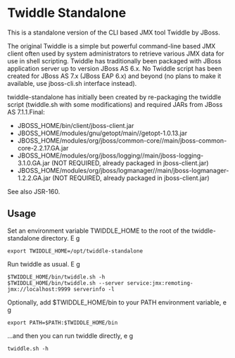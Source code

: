 # Twiddle Standalone

This is a standalone version of the CLI based JMX tool Twiddle by JBoss.

The original Twiddle is a simple but powerful command-line based JMX client often used by system administrators to retrieve various JMX data for use in shell scripting. Twiddle has traditionally been packaged with JBoss application server up to version JBoss AS 6.x. No Twiddle script has been created for JBoss AS 7.x (JBoss EAP 6.x) and beyond (no plans to make it available, use jboss-cli.sh interface instead).

twiddle-standalone has initially been created by re-packaging the twiddle script (twiddle.sh with some modifications) and required JARs from JBoss AS 7.1.1.Final:

 * JBOSS_HOME/bin/client/jboss-client.jar
 * JBOSS_HOME/modules/gnu/getopt/main//getopt-1.0.13.jar
 * JBOSS_HOME/modules/org/jboss/common-core//main/jboss-common-core-2.2.17.GA.jar
 * JBOSS_HOME/modules/org/jboss/logging//main/jboss-logging-3.1.0.GA.jar (NOT REQUIRED, already packaged in jboss-client.jar)
 * JBOSS_HOME/modules/org/jboss/logmanager//main/jboss-logmanager-1.2.2.GA.jar (NOT REQUIRED, already packaged in jboss-client.jar)

See also JSR-160.  

## Usage

Set an environment variable TWIDDLE_HOME to the root of the twiddle-standalone directory. E g

	export TWIDDLE_HOME=/opt/twiddle-standalone

Run twiddle as usual. E g

	$TWIDDLE_HOME/bin/twiddle.sh -h
    $TWIDDLE_HOME/bin/twiddle.sh --server service:jmx:remoting-jmx://localhost:9999 serverinfo -l

Optionally, add $TWIDDLE_HOME/bin to your PATH environment variable, e g

	export PATH=$PATH:$TWIDDLE_HOME/bin

...and then you can run twiddle directly, e g

	twiddle.sh -h


